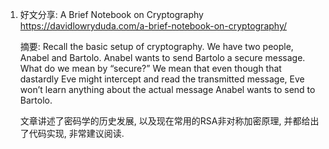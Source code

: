 1. 好文分享:
   A Brief Notebook on Cryptography
   https://davidlowryduda.com/a-brief-notebook-on-cryptography/

   摘要: Recall the basic setup of cryptography. We have two people, Anabel and Bartolo. Anabel wants to send Bartolo a secure message. What do we mean by “secure?” We mean that even though that dastardly Eve might intercept and read the transmitted message, Eve won’t learn anything about the actual message Anabel wants to send to Bartolo.

   文章讲述了密码学的历史发展, 以及现在常用的RSA非对称加密原理, 并都给出了代码实现, 非常建议阅读.